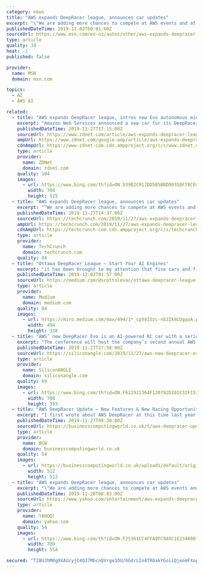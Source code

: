 ```yaml
---
category: news
title: "AWS expands DeepRacer league, announces car updates"
excerpt: "\"We are adding more chances to compete at AWS events and at your own events, more chances to win with new races, including head-to-head multi-car competitions, and an upgraded DeepRacer car with new sensing capabilities,\" AWS's Jeff Barr wrote in the ..."
publishedDateTime: 2019-12-02T00:01:00Z
sourceUrl: https://www.msn.com/en-nz/autos/other/aws-expands-deepracer-league-announces-car-updates/ar-BBXATfN
type: article
quality: 34
heat: -1
published: false

provider:
  name: MSN
  domain: msn.com

topics:
  - AI
  - AWS AI

related:
  - title: "AWS expands DeepRacer league, intros new Evo autonomous mini race car"
    excerpt: "Amazon Web Services announced a new car for its DeepRacer league, as well as the addition of new races and features. Launched a year ago, the AWS DeepRacer League is pitched as a global autonomous racing league for developers. The goal of the league is to build and race fully autonomous 1/18th scale race cars using code and simulation."
    publishedDateTime: 2019-11-27T17:15:00Z
    sourceUrl: https://www.zdnet.com/article/aws-expands-deepracer-league-intros-new-evo-autonomous-mini-race-car/
    ampUrl: https://www.zdnet.com/google-amp/article/aws-expands-deepracer-league-intros-new-evo-autonomous-mini-race-car/
    cdnAmpUrl: https://www-zdnet-com.cdn.ampproject.org/c/s/www.zdnet.com/google-amp/article/aws-expands-deepracer-league-intros-new-evo-autonomous-mini-race-car/
    type: article
    provider:
      name: ZDNet
      domain: zdnet.com
    quality: 104
    images:
      - url: https://www.bing.com/th?id=ON.939B2C917DD5B5BBD00358F78CECBC90
        width: 700
        height: 525
  - title: "AWS expands DeepRacer league, announces car updates"
    excerpt: "“We are adding more chances to compete at AWS events and at your own events, more chances to win with new races, including head-to-head multi-car competitions, and an upgraded DeepRacer car with new sensing capabilities,” AWS’s Jeff Barr wrote in the ..."
    publishedDateTime: 2019-11-27T14:37:00Z
    sourceUrl: https://techcrunch.com/2019/11/27/aws-expands-deepracer-league-announces-car-updates/
    ampUrl: https://techcrunch.com/2019/11/27/aws-expands-deepracer-league-announces-car-updates/amp/
    cdnAmpUrl: https://techcrunch-com.cdn.ampproject.org/c/s/techcrunch.com/2019/11/27/aws-expands-deepracer-league-announces-car-updates/amp/
    type: article
    provider:
      name: TechCrunch
      domain: techcrunch.com
    quality: 84
  - title: "Ottawa DeepRacer League – Start Your AI Engines"
    excerpt: "it has been brought to my attention that five cars and five tracks are on their way to Ottawa. There is going to be an Ottawa DeepRacer League! About six months ago I was at a technology conference in Washington DC full of, you guessed it, US government ..."
    publishedDateTime: 2019-12-02T01:57:00Z
    sourceUrl: https://medium.com/@scottnlevac/ottawa-deepracer-league-start-your-ai-engines-f684b4d6b93e
    type: article
    provider:
      name: Medium
      domain: medium.com
    quality: 84
    images:
      - url: https://miro.medium.com/max/494/1*_cpV4IOzc-nb2ZkmCDgqoA.png
        width: 494
        height: 338
  - title: "AWS’ new DeepRacer Evo is an AI-powered RC car with a serious mission"
    excerpt: "The conference will host the company’s second annual AWS DeepRacer League, a racing series starring the AWS DeepRacer, a miniature remote-controlled car that developers can configure with custom autonomous driving models. The cloud giant today revealed an enhanced, LIDAR-powered model along with new initiatives meant to boost user ..."
    publishedDateTime: 2019-11-27T17:58:00Z
    sourceUrl: https://siliconangle.com/2019/11/27/aws-new-deepracer-evo-ai-powered-rc-car-serious-mission/
    type: article
    provider:
      name: SiliconANGLE
      domain: siliconangle.com
    quality: 69
    images:
      - url: https://www.bing.com/th?id=ON.F622921364F120792D201C32F1531521
        width: 700
        height: 393
  - title: "AWS DeepRacer Update – New Features & New Racing Opportunities"
    excerpt: "I first wrote about AWS DeepRacer at this time last year, and described it as an opportunity for you to get some hands-on experience with Reinforcement Learning (RL). Along with the rest of the AWS team, I believe that you should always be improving your existing skills and building new ones. This is a companion discussion topic for the ..."
    publishedDateTime: 2019-11-27T09:30:00Z
    sourceUrl: https://businesscomputingworld.co.uk/t/aws-deepracer-update-new-features-new-racing-opportunities/188623
    type: article
    provider:
      name: BCW
      domain: businesscomputingworld.co.uk
    quality: 54
    images:
      - url: https://businesscomputingworld.co.uk/uploads/default/original/1X/f630a15932336b1cfe94ee76167108be74ef73e8.jpeg
        width: 512
        height: 512
  - title: "AWS expands DeepRacer league, announces car updates"
    excerpt: "\"We are adding more chances to compete at AWS events and at your own events, more chances to win with new races, including head-to-head multi-car competitions, and an upgraded DeepRacer car with new sensing capabilities,\" AWS's Jeff Barr wrote in the ..."
    publishedDateTime: 2019-11-28T00:03:00Z
    sourceUrl: https://www.yahoo.com/entertainment/aws-expands-deepracer-league-announces-142424047.html
    type: article
    provider:
      name: YAHOO!
      domain: yahoo.com
    quality: 54
    images:
      - url: https://www.bing.com/th?id=ON.F25361CC4FFA9FC9A9C1E2346007B1CB
        width: 700
        height: 554

secured: "TZ8UJhM0g0XAUcyjC4Q37MbcnQVrge1OU/6GdrLIn4TR0akYGoiiQjeoHFXoprv4wU4xzZnF878qYr7GXy3moCcoRoVBmZ3+gLjMLnWmP8kMfJkg8AhcVQa15CKHYrKirnnrjIpjef9dcmnHCQPyjYiA/mzD9SezcDgSjxMVTXEymj2VNcqNMQ+yMwOi7z/oZVnLtI4zp8jVMSIVmS21qxrLr9NfWtMWPskg1PrURqvs/b76VuZDddeLW/2vvl60Q/Kt7Al/rOy817t9P0yi2Q==;0vaGVl5CpDvUFQlN0nZrIw=="
---
```


